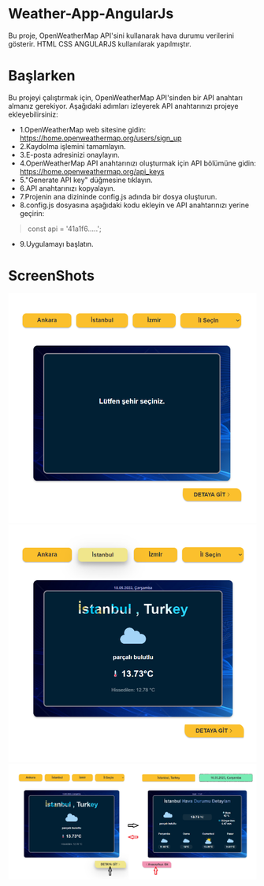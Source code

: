 # Weather-App-AngularJs
Bu proje, OpenWeatherMap API'sini kullanarak hava durumu verilerini gösterir. HTML CSS ANGULARJS kullanılarak yapılmıştır.

# Başlarken 
Bu projeyi çalıştırmak için, OpenWeatherMap API'sinden bir API anahtarı almanız gerekiyor. Aşağıdaki adımları izleyerek API anahtarınızı projeye ekleyebilirsiniz:
- 1.OpenWeatherMap web sitesine gidin: https://home.openweathermap.org/users/sign_up
- 2.Kaydolma işlemini tamamlayın.
- 3.E-posta adresinizi onaylayın.
- 4.OpenWeatherMap API anahtarınızı oluşturmak için API bölümüne gidin: https://home.openweathermap.org/api_keys
- 5."Generate API key" düğmesine tıklayın.
- 6.API anahtarınızı kopyalayın.
- 7.Projenin ana dizininde config.js adında bir dosya oluşturun.
- 8.config.js dosyasına aşağıdaki kodu ekleyin ve API anahtarınızı yerine geçirin:
 >const api = '41a1f6.....';
- 9.Uygulamayı başlatın.

# ScreenShots
![alt text](screenshots/1.png)
![alt text](screenshots/2.png)
![alt text](screenshots/3.png)
